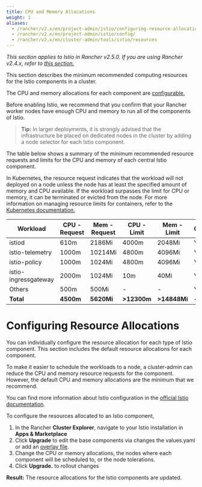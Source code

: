 ```yaml
---
title: CPU and Memory Allocations
weight: 1
aliases:
  - /rancher/v2.x/en/project-admin/istio/configuring-resource-allocations/
  - /rancher/v2.x/en/project-admin/istio/config/
  - /rancher/v2.x/en/cluster-admin/tools/istio/resources
---
```

_This section applies to Istio in Rancher v2.5.0. If you are using Rancher v2.4.x, refer to [this section.](../../legacy/resources)_

This section describes the minimum recommended computing resources for the Istio components in a cluster.

The CPU and memory allocations for each component are [configurable.](#configuring-resource-allocations)

Before enabling Istio, we recommend that you confirm that your Rancher worker nodes have enough CPU and memory to run all of the components of Istio.

> **Tip:** In larger deployments, it is strongly advised that the infrastructure be placed on dedicated nodes in the cluster by adding a node selector for each Istio component.

The table below shows a summary of the minimum recommended resource requests and limits for the CPU and memory of each central Istio component.

In Kubernetes, the resource request indicates that the workload will not deployed on a node unless the node has at least the specified amount of memory and CPU available. If the workload surpasses the limit for CPU or memory, it can be terminated or evicted from the node. For more information on managing resource limits for containers, refer to the [Kubernetes documentation.](https://kubernetes.io/docs/concepts/configuration/manage-compute-resources-container/)

Workload | CPU - Request | Mem - Request | CPU - Limit | Mem - Limit | Configurable
---------|---------------|---------------|-------------|-------------|-------------
istiod | 610m | 2186Mi | 4000m | 2048Mi | Y | Y
 istio-telemetry | 1000m         | 10214Mi        | 4800m       | 4096Mi      | Y        
 istio-policy | 1000m         | 1024Mi        | 4800m       | 4096Mi      | Y      
istio-ingressgateway | 2000m | 1024Mi  | 10m |  40Mi | Y                   
 Others          | 500m          | 500Mi         | -         | -         | Y           
 **Total**       | **4500m**         | **5620Mi**        | **>12300m**         | **>14848Mi**         | **-**   


# Configuring Resource Allocations

You can individually configure the resource allocation for each type of Istio component. This section includes the default resource allocations for each component.

To make it easier to schedule the workloads to a node, a cluster-admin can reduce the CPU and memory resource requests for the component. However, the default CPU and memory allocations are the minimum that we recommend.

You can find more information about Istio configuration in the [official Istio documentation](https://istio.io/docs/concepts/what-is-istio).

To configure the resources allocated to an Istio component,

1. In the Rancher **Cluster Explorer**, navigate to your Istio installation in **Apps & Marketplace**
1. Click **Upgrade** to edit the base components via changes the values.yaml or add an [overlay file](URLNEEDED). 
1. Change the CPU or memory allocations, the nodes where each component will be scheduled to, or the node tolerations.
1. Click **Upgrade.** to rollout changes

**Result:** The resource allocations for the Istio components are updated.